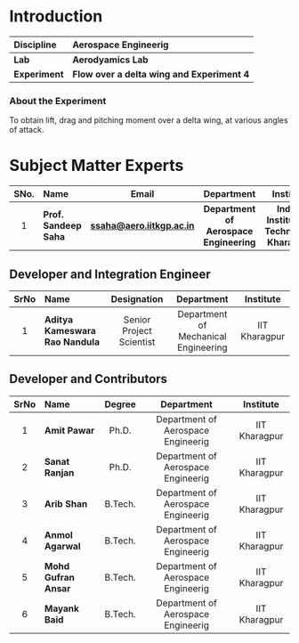 # Introduction

<b>Discipline | <b> Aerospace Engineerig
:--|:--|
<b> Lab | <b> Aerodyamics Lab
<b> Experiment|     <b> Flow over a delta wing and Experiment 4

### About the Experiment 

To obtain lift, drag and pitching moment over a delta wing, at various angles of attack.

# Subject Matter Experts
| SNo. | Name | Email | Department | Institute | Profile |
| :---: | :--- | :---: | :---: | :---: | :---: |
| 1 | **Prof. Sandeep Saha** | **ssaha@aero.iitkgp.ac.in** | **Department of Aerospace Engineering**| **Indian Institute of Technology Kharagpur** | ***[Profile](https://www.iitkgp.ac.in/department/AE/faculty/ae-ssaha)*** |

## Developer and Integration Engineer
| SrNo | Name | Designation | Department | Institute |
| :---: | :--- | :---: | :---: | :---: |
| 1 | **Aditya Kameswara Rao Nandula** | Senior Project Scientist | Department of Mechanical Engineering | IIT Kharagpur |

## Developer and Contributors
| SrNo | Name | Degree | Department | Institute |
| :---: | :--- | :---: | :---: | :---: |
| 1 | **Amit Pawar** | Ph.D. | Department of Aerospace Engineerig | IIT Kharagpur |
| 2 | **Sanat Ranjan** | Ph.D. | Department of Aerospace Engineerig | IIT Kharagpur |
| 3 | **Arib Shan** | B.Tech. | Department of Aerospace Engineerig | IIT Kharagpur |
| 4 | **Anmol Agarwal** | B.Tech. | Department of Aerospace Engineerig | IIT Kharagpur |
| 5 | **Mohd Gufran Ansar** | B.Tech. | Department of Aerospace Engineerig | IIT Kharagpur |
| 6 | **Mayank Baid** | B.Tech. | Department of Aerospace Engineerig | IIT Kharagpur |